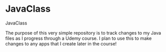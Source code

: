# JavaClass
JavaClass

The purpose of this very simple repository is to track changes to my Java files as I progress through a Udemy course.
I plan to use this to make changes to any apps that I create later in the course!
